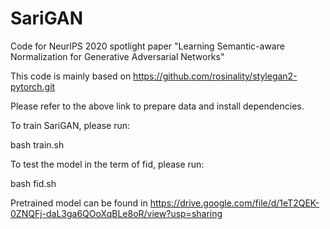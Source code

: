 # SariGAN
Code for NeurIPS 2020 spotlight paper "Learning Semantic-aware Normalization for Generative Adversarial Networks"

This code is mainly based on https://github.com/rosinality/stylegan2-pytorch.git 

Please refer to the above link to prepare data and install dependencies.


To train SariGAN, please run:

bash train.sh

To test the model in the term of fid, please run:

bash fid.sh


Pretrained model can be found in https://drive.google.com/file/d/1eT2QEK-0ZNQFj-daL3ga6QOoXqBLe8oR/view?usp=sharing
